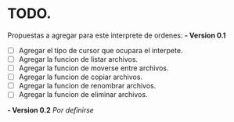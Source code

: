 # TODO.

Propuestas a agregar para este interprete de ordenes:
**- Version 0.1**
- [ ] Agregar el tipo de cursor que ocupara el interpete.
- [ ] Agregar la funcion de listar archivos.
- [ ] Agregar la funcion de moverse entre archivos.
- [ ] Agregar la funcion de copiar archivos.
- [ ] Agregar la funcion de renombrar archivos.
- [ ] Agregar la funcion de eliminar archivos.

**- Version	0.2**
*Por definirse*